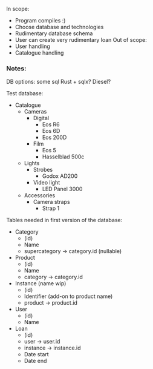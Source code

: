 In scope:
- Program compiles :)
- Choose database and technologies
- Rudimentary database schema
- User can create very rudimentary loan
Out of scope:
- User handling
- Catalogue handling
### Notes:
DB options: some sql
Rust + sqlx? Diesel?

Test database:
- Catalogue
	- Cameras
		- Digital
			- Eos R6
			- Eos 6D
			- Eos 200D
		- Film
			- Eos 5
			- Hasselblad 500c
	- Lights
		- Strobes
			- Godox AD200
		- Video light
			- LED Panel 3000
	- Accessories
		- Camera straps
			- Strap 1

Tables needed in first version of the database:
- Category
	- (id)
	- Name
	- supercategory -> category.id (nullable)
- Product
	- (id)
	- Name
	- category -> category.id
- Instance (name wip)
	- (id)
	- Identifier (add-on to product name)
	- product -> product.id
- User
	- (id)
	- Name
- Loan
	- (id)
	- user -> user.id
	- instance -> instance.id
	- Date start
	- Date end

